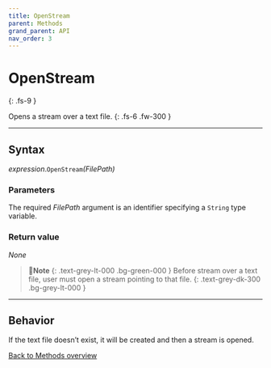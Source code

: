```yaml
---
title: OpenStream
parent: Methods
grand_parent: API
nav_order: 3
---
```


# OpenStream
{: .fs-9 }

Opens a stream over a text file.
{: .fs-6 .fw-300 }

---

## Syntax

*expression*.`OpenStream`*(FilePath)*

### Parameters

The required *FilePath* argument is an identifier specifying a `String` type variable.

### Return value

_None_

>📝**Note**
>{: .text-grey-lt-000 .bg-green-000 }
>Before stream over a text file, user must open a stream pointing to that file.
{: .text-grey-dk-300 .bg-grey-lt-000 }

---

## Behavior

If the text file doesn’t exist, it will be created and then a stream is opened. 


[Back to Methods overview](https://ecp-solutions.github.io/ECPTextStream/api/methods/)
